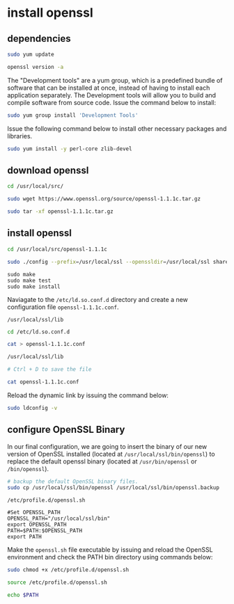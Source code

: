 # install openssl

## dependencies

```sh
sudo yum update

openssl version -a
```

The "Development tools" are a yum group, which is a predefined bundle of software that can be installed at once, instead of having to install each application separately. The Development tools will allow you to build and compile software from source code. Issue the command below to install:

```sh
sudo yum group install 'Development Tools'
```

Issue the following command below to install other necessary packages and libraries.

```sh
sudo yum install -y perl-core zlib-devel
```

## download openssl

```sh
cd /usr/local/src/

sudo wget https://www.openssl.org/source/openssl-1.1.1c.tar.gz

sudo tar -xf openssl-1.1.1c.tar.gz

```

## install openssl

```sh
cd /usr/local/src/openssl-1.1.1c

sudo ./config --prefix=/usr/local/ssl --openssldir=/usr/local/ssl shared zlib
```

```
sudo make
sudo make test
sudo make install
```

Naviagate to the `/etc/ld.so.conf.d` directory and create a new configuration file `openssl-1.1.1c.conf`.

```
/usr/local/ssl/lib
```

```sh
cd /etc/ld.so.conf.d

cat > openssl-1.1.1c.conf

/usr/local/ssl/lib

# Ctrl + D to save the file

cat openssl-1.1.1c.conf
```

Reload the dynamic link by issuing the command below:

```sh
sudo ldconfig -v
```

## configure OpenSSL Binary

In our final configuration, we are going to insert the binary of our new version of OpenSSL installed (located at `/usr/local/ssl/bin/openssl`) to replace the default openssl binary (located at `/usr/bin/openssl` or `/bin/openssl`).

```sh
# backup the default OpenSSL binary files.
sudo cp /usr/local/ssl/bin/openssl /usr/local/ssl/bin/openssl.backup
```

`/etc/profile.d/openssl.sh`

```
#Set OPENSSL_PATH
OPENSSL_PATH="/usr/local/ssl/bin"
export OPENSSL_PATH
PATH=$PATH:$OPENSSL_PATH
export PATH
```

Make the `openssl.sh` file executable by issuing and reload the OpenSSL environment and check the PATH bin directory using commands below:

```sh
sudo chmod +x /etc/profile.d/openssl.sh

source /etc/profile.d/openssl.sh

echo $PATH
```